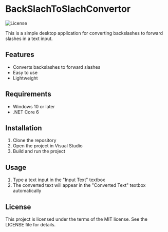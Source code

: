 # BackSlachToSlachConvertor
 
![License](https://img.shields.io/github/license/tatikun/BackSlachToSlachConvertor.svg)

This is a simple desktop application for converting backslashes to forward slashes in a text input.

## Features
- Converts backslashes to forward slashes
- Easy to use
- Lightweight

## Requirements
- Windows 10 or later
- .NET Core 6

## Installation
1. Clone the repository
2. Open the project in Visual Studio
3. Build and run the project

## Usage
1. Type a text input in the "Input Text" textbox
2. The converted text will appear in the "Converted Text" textbox automatically

## License
This project is licensed under the terms of the MIT license. See the LICENSE file for details.